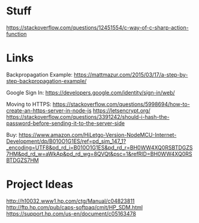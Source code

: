 # Stuff
https://stackoverflow.com/questions/12451554/c-way-of-c-sharp-action-function

# Links
Backpropagation Example: https://mattmazur.com/2015/03/17/a-step-by-step-backpropagation-example/

Google Sign In: https://developers.google.com/identity/sign-in/web/

Moving to HTTPS: https://stackoverflow.com/questions/5998694/how-to-create-an-https-server-in-node-js
https://letsencrypt.org/
https://stackoverflow.com/questions/3391242/should-i-hash-the-password-before-sending-it-to-the-server-side

Buy: https://www.amazon.com/HiLetgo-Version-NodeMCU-Internet-Development/dp/B010O1G1ES/ref=pd_sim_147_1?_encoding=UTF8&pd_rd_i=B010O1G1ES&pd_rd_r=BH0WW4XQ0RSBTDGZS7HM&pd_rd_w=aWkAp&pd_rd_wg=8QVQt&psc=1&refRID=BH0WW4XQ0RSBTDGZS7HM

# Project Ideas




http://h10032.www1.hp.com/ctg/Manual/c04823811
http://ftp.hp.com/pub/caps-softpaq/cmit/HP_SDM.html
https://support.hp.com/us-en/document/c05163478
